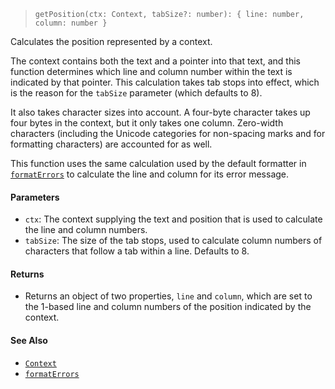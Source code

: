 <!--
 Copyright (c) 2020 Thomas J. Otterson
 
 This software is released under the MIT License.
 https://opensource.org/licenses/MIT
-->

> `getPosition(ctx: Context, tabSize?: number): { line: number, column: number }`

Calculates the position represented by a context.

The context contains both the text and a pointer into that text, and this function determines which line and column number within the text is indicated by that pointer. This calculation takes tab stops into effect, which is the reason for the `tabSize` parameter (which defaults to 8).

It also takes character sizes into account. A four-byte character takes up four bytes in the context, but it only takes one column. Zero-width characters (including the Unicode categories for non-spacing marks and for formatting characters) are accounted for as well.

This function uses the same calculation used by the default formatter in [`formatErrors`](formaterrors.md) to calculate the line and column for its error message.

#### Parameters

* `ctx`: The context supplying the text and position that is used to calculate the line and column numbers.
* `tabSize`: The size of the tab stops, used to calculate column numbers of characters that follow a tab within a line. Defaults to 8.

#### Returns

* Returns an object of two properties, `line` and `column`, which are set to the 1-based line and column numbers of the position indicated by the context.

#### See Also

* [`Context`](../types/context.md)
* [`formatErrors`](formaterrors.md)